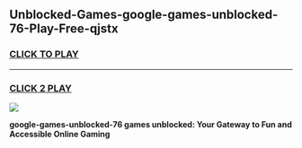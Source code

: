 
## Unblocked-Games-google-games-unblocked-76-Play-Free-qjstx
<h3>
<a href="https://premium76.site?title=google-games-unblocked-76&ref=23A">CLICK TO PLAY</a></h3>
<hr>

<h3>
<a href="https://premium76.site?title=google-games-unblocked-76&ref=23A">CLICK 2 PLAY</a>
  
</h3>

<a href="https://premium76.site?title=google-games-unblocked-76&ref=23A"><img src="https://clearcache.store/games.png"></a>


**google-games-unblocked-76 games unblocked: Your Gateway to Fun and Accessible Online Gaming**
